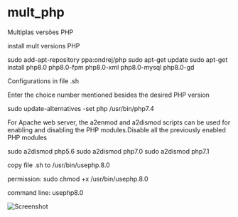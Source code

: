 # mult_php
Multiplas versões PHP

install mult versions PHP

sudo add-apt-repository ppa:ondrej/php
sudo apt-get update
sudo apt-get install php8.0 php8.0-fpm php8.0-xml php8.0-mysql php8.0-gd

Configurations in file .sh

Enter the choice number mentioned besides the desired PHP version

sudo update-alternatives -set php /usr/bin/php7.4

For Apache web server, the a2enmod and a2dismod scripts can be used for enabling and disabling the PHP modules.Disable all the previously enabled PHP modules

sudo a2dismod php5.6
sudo a2dismod php7.0
sudo a2dismod php7.1


copy file .sh to /usr/bin/usephp.8.0

permission: sudo chmod +x /usr/bin/usephp.8.0

command line: usephp8.0

![Screenshot](https://ibb.co/w7L0gJp)

